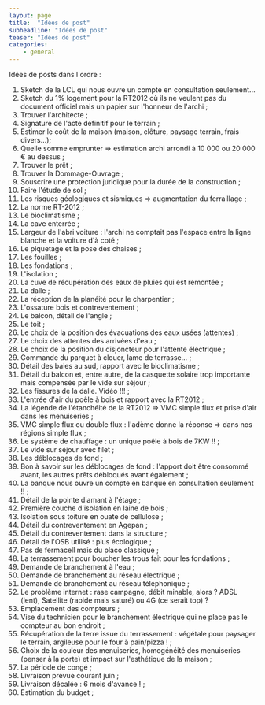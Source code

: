 ```yaml
---
layout: page
title:  "Idées de post"
subheadline: "Idées de post"
teaser: "Idées de post"
categories:
    - general
---
```

Idées de posts dans l'ordre :

1. Sketch de la LCL qui nous ouvre un compte en consultation seulement...
1. Sketch du 1% logement pour la RT2012 où ils ne veulent pas du document officiel mais un papier sur l'honneur de l'archi ;
1. Trouver l'architecte ;
1. Signature de l'acte définitif pour le terrain ;
1. Estimer le coût de la maison (maison, clôture, paysage terrain, frais divers...);
1. Quelle somme emprunter => estimation archi arrondi à 10 000 ou 20 000 € au dessus ;
1. Trouver le prêt ;
1. Trouver la Dommage-Ouvrage ;
1. Souscrire une protection juridique pour la durée de la construction ;
1. Faire l'étude de sol ;
1. Les risques géologiques et sismiques => augmentation du ferraillage ;
1. La norme RT-2012 ;
1. Le bioclimatisme ;
1. La cave enterrée ;
1. Largeur de l'abri voiture : l'archi ne comptait pas l'espace entre la ligne blanche et  la voiture d'à coté ;
1. Le piquetage et la pose des chaises ;
1. Les fouilles ;
1. Les fondations ;
1. L'isolation ;
1. La cuve de récupération des eaux de pluies qui est remontée ;
1. La dalle ;
1. La réception de la planéité pour le charpentier ;
1. L'ossature bois et contreventement ;
1. Le balcon, détail de l'angle ;
1. Le toit ;
1. Le choix de la position des évacuations des eaux usées (attentes) ;
1. Le choix des attentes des arrivées d'eau ;
1. Le choix de la position du disjoncteur pour l'attente électrique ;
1. Commande du parquet à clouer, lame de terrasse... ;
1. Détail des baies au sud, rapport avec le bioclimatisme ;
1. Détail du balcon et, entre autre, de la casquette solaire trop importante mais compensée par le vide sur séjour ;
1. Les fissures de la dalle. Vidéo !!! ;
1. L'entrée d'air du poêle à bois et rapport avec la RT2012 ;
1. La légende de l'étanchéité de la RT2012 => VMC simple flux et prise d'air dans les menuiseries ;
1. VMC simple flux ou double flux : l'adème donne la réponse => dans nos régions simple flux ;
1. Le système de chauffage : un unique poêle à bois de 7KW !! ;
1. Le vide sur séjour avec filet ;
1. Les déblocages de fond ;
1. Bon à savoir sur les déblocages de fond : l'apport doit être consommé avant, les autres prêts débloqués avant également ;
1. La banque nous ouvre un compte en banque en consultation seulement !! ;
1. Détail de la pointe diamant à l'étage ;
1. Première couche d'isolation en laine de bois ;
1. Isolation sous toiture en ouate de cellulose ;
1. Détail  du contreventement en Agepan ;
1. Détail du contreventement dans la structure ;
1. Détail de l'OSB utilisé : plus écologique ;
1. Pas de fermacell mais du placo classique ;
1. La terrassement pour boucher les trous fait pour les fondations ;
1. Demande de branchement à l'eau ;
1. Demande de branchement au réseau électrique ;
1. Demande de branchement au réseau téléphonique ;
1. Le problème internet : rase campagne, débit minable, alors ? ADSL (lent), Satellite (rapide mais saturé) ou 4G (ce serait top) ?
1. Emplacement des compteurs ;
1. Vise du technicien pour le branchement électrique qui ne place pas le compteur au bon endroit ;
1. Récupération de la terre issue du terrassement : végétale pour paysager le terrain, argileuse pour le four à pain/pizza !  ;
1. Choix de la couleur des menuiseries, homogénéité des menuiseries (penser à la porte) et impact sur l'esthétique de  la maison ;
1. La période de congé ;
1. Livraison prévue courant juin ;
1. Livraison décalée : 6 mois d'avance ! ;
1. Estimation du budget ;



